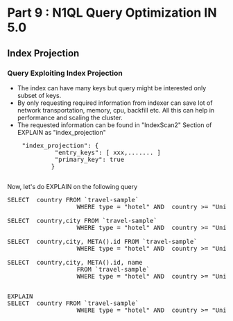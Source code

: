 # Part 9 : N1QL Query Optimization IN 5.0


## Index Projection


### Query Exploiting Index Projection


* The index can have many keys but query might be interested only subset of keys. 
* By only requesting required information from indexer can save lot of network transportation, memory, cpu, backfill etc. All this can help in performance and scaling the cluster.  
* The requested information can be found in "IndexScan2" Section of EXPLAIN as "index_projection"

<pre>
    "index_projection": {
             "entry_keys": [ xxx,....... ]
             "primary_key": true
            }

</pre>

Now, let's do EXPLAIN on the following query

<pre>
SELECT  country FROM `travel-sample`
                   WHERE type = "hotel" AND  country >= "United States";

SELECT  country,city FROM `travel-sample`
                   WHERE type = "hotel" AND  country >= "United States" ;

SELECT  country,city, META().id FROM `travel-sample`
                   WHERE type = "hotel" AND  country >= "United States" ;

SELECT  country,city, META().id, name
                   FROM `travel-sample`
                   WHERE type = "hotel" AND  country >= "United States" ;
</pre>

<pre id="example"> 
EXPLAIN 
SELECT  country FROM `travel-sample`
                   WHERE type = "hotel" AND  country >= "United States";

</pre>
